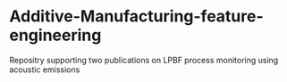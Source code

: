 # Additive-Manufacturing-feature-engineering
Repositry supporting two publications on LPBF process monitoring using acoustic emissions
